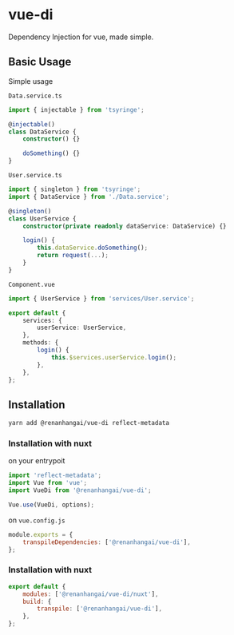 # vue-di

Dependency Injection for vue, made simple.

## Basic Usage

Simple usage

`Data.service.ts`

```ts
import { injectable } from 'tsyringe';

@injectable()
class DataService {
	constructor() {}

	doSomething() {}
}
```

`User.service.ts`

```ts
import { singleton } from 'tsyringe';
import { DataService } from './Data.service';

@singleton()
class UserService {
	constructor(private readonly dataService: DataService) {}

	login() {
		this.dataService.doSomething();
		return request(...);
	}
}
```

`Component.vue`

```ts
import { UserService } from 'services/User.service';

export default {
	services: {
		userService: UserService,
	},
	methods: {
		login() {
			this.$services.userService.login();
		},
	},
};
```

## Installation

```sh
yarn add @renanhangai/vue-di reflect-metadata
```

### Installation with **nuxt**

on your entrypoit

```js
import 'reflect-metadata';
import Vue from 'vue';
import VueDi from '@renanhangai/vue-di';

Vue.use(VueDi, options);
```

on `vue.config.js`

```js
module.exports = {
	transpileDependencies: ['@renanhangai/vue-di'],
};
```

### Installation with **nuxt**

```js
export default {
	modules: ['@renanhangai/vue-di/nuxt'],
	build: {
		transpile: ['@renanhangai/vue-di'],
	},
};
```
